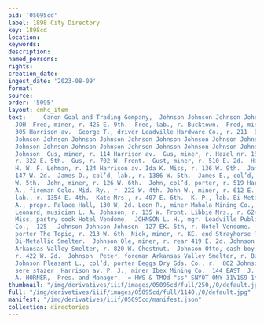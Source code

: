 ```yaml
---
pid: '05095cd'
label: 1898 City Directory
key: 1898cd
location: 
keywords: 
description: 
named_persons: 
rights: 
creation_date: 
ingest_date: '2023-08-09'
format: 
source: 
order: '5095'
layout: cmhc_item
text: '   Canon Goal and Trading Gompany,  Johnson Johnson Johnson Johnson  JOH 161
  JOH  Fred, miner, r. 425 E. 9th.  Fred, lab., r. Bucktown.  Fred, mining, r. 3,
  305 Harrison av.  George T., driver Leadville Hardware Co., r. 211  E. 8th.  Johnson
  Johnson Johnson Johnson Johnson Johnson Johnson Johnson Johnson Johnson Johnson
  Johnson Johnson Johnson Johnson Johnson Johnson Johnson Johnson Johnson Johnson
  Johnson  Gus, miner, r. 114 Harrison av.  Gus, miner, r. Hazel nr. 15th.  Gus, miner,
  r. 322 E. 5th.  Gus, r. 702 W. Front.  Gust, miner, r. 510 E. 2d.  Harry, actor
  H. W. F. Lehman, r. 124 Harrison av. Ida K. Miss, r. 136 W. 9th.  James D., saloon,
  147 W. 2d.  James D., col’d, lab., r. 1386 W. 5th.  James E., col’d, lab., r. 136
  W. 5th.  John, miner, r. 126 W. 6th.  John, col’d, porter, r. 519 Harrison av.  John
  A., fireman Colo. Mid. Ry., r. 222 W. 4th. John W., miner, r. 612 E. 8th.  J. August,
  lab., r. 1354 E. 4th.  Kate Mrs., r. 407 E. 6th.  K. P., lab. Bi-Metallic Smelter.  Lawrence
  A., propr. Palace Hall, 130 W, 2d. Leon R., miner Mahala Mining Co., r. 130 E. 4th.
  Leonard, musician L. A. Johnson, r. 135 W. Front. Libbie Mrs., r. 624 E. 6th.  Lizzie
  Miss, pastry cook Hotel Vendome.  JOHNSON L. H., mgr. Leadville Publishing & Printing
  Co.,  125-  Johnson Johnson Johnson  127 EK. 5th, r. Hotel Vendome.  Nelson, col’d,
  porter The Topic, r. 213 W. 6th. Nick, miner, r. KE. end Strayhorse Rd.  Ole, foreman
  Bi-Metallic Smelter.  Johnson Ole, miner, r. rear 419 E. 2d. Johnson Oscar, lab.
  Arkansas Valley Smelter, r. 820 W. Chestnut.  Johnson Otto, cash boy J. W. Smith,
  r. 422 W. 2d.  Johnson  Peter, foreman Arkansas Valley Smelter, r. Buck-  town.
  Johnson Pleasant L., col’d, porter Beggs Dry Gds. Co., r.  802 Johnson  WINDOW GLASS,
  sere stazer  Harrison av. P. J., miner Ibex Mining Co.  144 EAST  J. J, QUI  EDWARD
  A. HORNER,  Pres. and Manager.  = HWS & TMOd "ss" SNYOT ONY 31V1S9 1¥34 '
thumbnail: "/img/derivatives/iiif/images/05095cd/full/250,/0/default.jpg"
full: "/img/derivatives/iiif/images/05095cd/full/1140,/0/default.jpg"
manifest: "/img/derivatives/iiif/05095cd/manifest.json"
collection: directories
---
```

